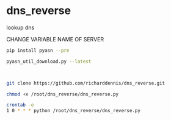 # dns_reverse
lookup dns


CHANGE VARIABLE NAME OF SERVER




```sh
pip install pyasn --pre

pyasn_util_download.py --latest



git clone https://github.com/richarddennis/dns_reverse.git

chmod +x /root/dns_reverse/dns_reverse.py

crontab -e
1 0 * * * python /root/dns_reverse/dns_reverse.py
```
